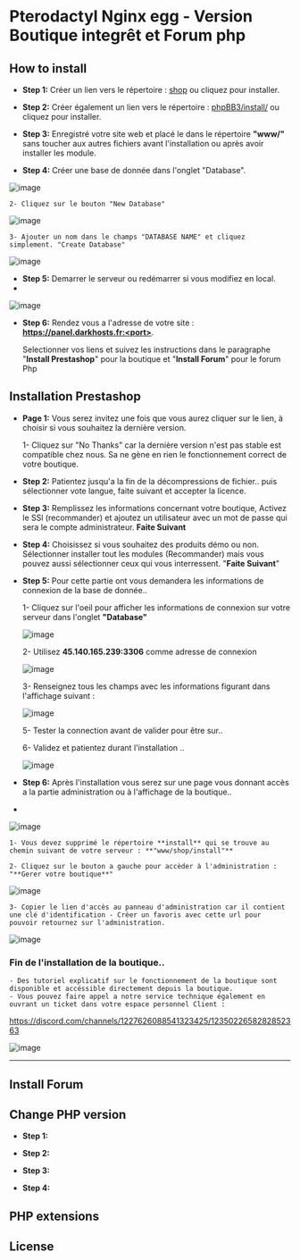
# Pterodactyl Nginx egg - Version Boutique integrêt et Forum php

## How to install
- **Step 1:** Créer un lien vers le répertoire : [shop](https://panel.darkhosts.fr:{{server.build.default.port}}/shop) ou cliquez pour installer.
- **Step 2:** Créer également un lien vers le répertoire : [phpBB3/install/](https://panel.darkhosts.fr:{{server.build.default.port}}/phpBB3/install) ou cliquez pour installer.
- **Step 3:** Enregistré votre site web et placé le dans le répertoire **"www/"** sans toucher aux autres fichiers avant l'installation ou après avoir installer les module.

- **Step 4:** Créer une base de donnée dans l'onglet "Database".
  
![image](https://github.com/DarkGoliath2-0/WebBoutForum/assets/168300186/d2184dcc-0ec2-44dd-b6d0-828f9e735736)

    2- Cliquez sur le bouton "New Database" 

![image](https://github.com/DarkGoliath2-0/WebBoutForum/assets/168300186/afa5157e-cd8e-4d58-8d58-4850c69abd47)

    3- Ajouter un nom dans le champs "DATABASE NAME" et cliquez simplement. "Create Database"
    
![image](https://github.com/DarkGoliath2-0/WebBoutForum/assets/168300186/168de967-4526-4436-87b5-014e667d26e2)

- **Step 5:** Demarrer le serveur ou redémarrer si vous modifiez en local.
- 
![image](https://github.com/DarkGoliath2-0/WebBoutForum/assets/168300186/261fe057-76b3-406d-8e77-7ee663cd7b2d)

- **Step 6:** Rendez vous a l'adresse de votre site : **https://panel.darkhosts.fr:<port>**.
  
    Selectionner vos liens et suivez les instructions dans le paragraphe "**Install Prestashop**" pour la boutique et "**Install Forum**" pour le forum Php

## Installation Prestashop

- **Page 1:** Vous serez invitez une fois que vous aurez cliquer sur le lien, à choisir si vous souhaitez la dernière version.
  
    1- Cliquez sur "No Thanks" car la dernière version n'est pas stable est compatible chez nous. Sa ne gène en rien le fonctionnement correct de votre boutique.
  
- **Step 2:** Patientez jusqu'a la fin de la décompressions de fichier.. puis sélectionner vote langue, faite suivant et accepter la licence.
  
- **Step 3:** Remplissez les informations concernant votre boutique, Activez le SSl (recommander) et ajoutez un utilisateur avec un mot de passe qui sera le compte administrateur. **Faite Suivant**
  
- **Step 4:** Choisissez si vous souhaitez des produits démo ou non. Sélectionner installer tout les modules (Recommander) mais vous pouvez aussi sélectionner ceux qui vous interressent. "**Faite Suivant**"
  
- **Step 5:** Pour cette partie ont vous demandera les informations de connexion de la base de donnée..
  
    1- Cliquez sur l'oeil pour afficher les informations de connexion sur votre serveur dans l'onglet **"Database"**

   ![image](https://github.com/DarkGoliath2-0/WebBoutForum/assets/168300186/353dc4c2-bff3-4e55-9777-1c2a8fb559bc)

    2- Utilisez **45.140.165.239:3306** comme adresse de connexion
  
  ![image](https://github.com/DarkGoliath2-0/WebBoutForum/assets/168300186/a835ca78-6d2f-435f-a92d-eefc91968a51)
  
    3- Renseignez tous les champs avec les informations figurant dans l'affichage suivant :
  
  ![image](https://github.com/DarkGoliath2-0/WebBoutForum/assets/168300186/dbba2058-d742-469f-bbcf-2631be458015)
  
    5- Tester la connection avant de valider pour être sur..
  
    6- Validez et patientez durant l'installation ..
  
  ![image](https://github.com/DarkGoliath2-0/WebBoutForum/assets/168300186/355c2d8b-7fad-47ff-baee-86a18e3badc6)
 
- **Step 6:** Après l'installation vous serez sur une page vous donnant accès a la partie administration ou à l'affichage de la boutique..
- 
![image](https://github.com/DarkGoliath2-0/WebBoutForum/assets/168300186/1c2cbcc7-2ce5-4ec2-bee4-1f7d3ff17511)

    1- Vous devez supprimé le répertoire **install** qui se trouve au chemin suivant de votre serveur : **"www/shop/install"**
  
    2- Cliquez sur le bouton a gauche pour accèder à l'administration : "**Gerer votre boutique**"
  
![image](https://github.com/DarkGoliath2-0/WebBoutForum/assets/168300186/4eb17420-8292-438e-8900-744b80d2a324)

    3- Copier le lien d'accès au panneau d'administration car il contient une clé d'identification - Créer un favoris avec cette url pour pouvoir retournez sur l'administration.
    
![image](https://github.com/DarkGoliath2-0/WebBoutForum/assets/168300186/806257a5-35a3-4c61-be6b-017eecd0e402)

### Fin de l'installation de la boutique..
    - Des tutoriel explicatif sur le fonctionnement de la boutique sont disponible et accéssible directement depuis la boutique.
    - Vous pouvez faire appel a notre service technique également en ouvrant un ticket dans votre espace personnel Client : 
    
https://discord.com/channels/1227626088541323425/1235022658282852363

![image](https://github.com/DarkGoliath2-0/WebBoutForum/assets/168300186/a3561d58-1987-4536-915c-8b51634d56fb)

-----------------------------------------------------------------------------------------------------------------------

## Install Forum 


## Change PHP version

- **Step 1:** 

- **Step 2:** 

- **Step 3:** 

- **Step 4:** 


## PHP extensions

## License
